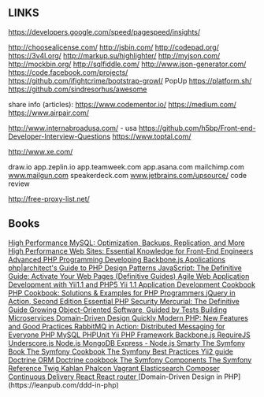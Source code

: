 LINKS
-

https://developers.google.com/speed/pagespeed/insights/

http://choosealicense.com/
http://jsbin.com/
http://codepad.org/
https://3v4l.org/
http://markup.su/highlighter/
http://myjson.com/         http://mockbin.org/
http://sqlfiddle.com/
http://www.json-generator.com/
https://code.facebook.com/projects/
https://github.com/ifightcrime/bootstrap-growl/ PopUp
https://platform.sh/
https://github.com/sindresorhus/awesome

share info (articles):
    https://www.codementor.io/
    https://medium.com/
    https://www.airpair.com/

http://www.internabroadusa.com/ - usa
https://github.com/h5bp/Front-end-Developer-Interview-Questions
https://www.toptal.com/

http://www.xe.com/

draw.io
app.zeplin.io
app.teamweek.com
app.asana.com
mailchimp.com
www.mailgun.com
speakerdeck.com
www.jetbrains.com/upsource/ code review

http://free-proxy-list.net/

## Books

<a href="http://www.amazon.com/High-Performance-MySQL-Optimization-Replication/dp/0596101716%3FSubscriptionId%3DAKIAIIBINOD46VC3JCLQ%26tag%3Dstackoverfl08-20%26linkCode%3Dxm2%26camp%3D2025%26creative%3D165953%26creativeASIN%3D0596101716">
    High Performance MySQL: Optimization, Backups, Replication, and More
</a>
<a href="http://www.amazon.com/High-Performance-Web-Sites-Essential/dp/0596529309%3FSubscriptionId%3DAKIAIIBINOD46VC3JCLQ%26tag%3Dstackoverfl08-20%26linkCode%3Dxm2%26camp%3D2025%26creative%3D165953%26creativeASIN%3D0596529309">
    High Performance Web Sites: Essential Knowledge for Front-End Engineers
</a>
<a href="http://www.amazon.com/Advanced-PHP-Programming-George-Schlossnagle/dp/0672325616%3FSubscriptionId%3DAKIAIIBINOD46VC3JCLQ%26tag%3Dstackoverfl08-20%26linkCode%3Dxm2%26camp%3D2025%26creative%3D165953%26creativeASIN%3D0672325616">
    Advanced PHP Programming
</a>
<a href="http://www.amazon.com/Developing-Backbone-js-Applications-Addy-Osmani/dp/1449328253%3FSubscriptionId%3DAKIAIIBINOD46VC3JCLQ%26tag%3Dstackoverfl08-20%26linkCode%3Dxm2%26camp%3D2025%26creative%3D165953%26creativeASIN%3D1449328253">
    Developing Backbone.js Applications
</a>
<a href="http://www.amazon.com/php-architects-Guide-Design-Patterns/dp/0973589825%3FSubscriptionId%3DAKIAIIBINOD46VC3JCLQ%26tag%3Dstackoverfl08-20%26linkCode%3Dxm2%26camp%3D2025%26creative%3D165953%26creativeASIN%3D0973589825">
    php|architect's Guide to PHP Design Patterns
</a>
<a href="http://www.amazon.com/JavaScript-Definitive-Guide-Activate-Guides/dp/0596805527%3FSubscriptionId%3DAKIAIIBINOD46VC3JCLQ%26tag%3Dstackoverfl08-20%26linkCode%3Dxm2%26camp%3D2025%26creative%3D165953%26creativeASIN%3D0596805527">
    JavaScript: The Definitive Guide: Activate Your Web Pages (Definitive Guides)
</a>
<a href="http://www.amazon.com/Agile-Application-Development-Yii1-1-PHP5/dp/1847199585%3FSubscriptionId%3DAKIAIIBINOD46VC3JCLQ%26tag%3Dstackoverfl08-20%26linkCode%3Dxm2%26camp%3D2025%26creative%3D165953%26creativeASIN%3D1847199585">
    Agile Web Application Development with Yii1.1 and PHP5
</a>
<a href="http://www.amazon.com/Yii-1-1-Application-Development-Cookbook/dp/1849515484%3FSubscriptionId%3DAKIAIIBINOD46VC3JCLQ%26tag%3Dstackoverfl08-20%26linkCode%3Dxm2%26camp%3D2025%26creative%3D165953%26creativeASIN%3D1849515484">
    Yii 1.1 Application Development Cookbook
</a>
<a href="http://www.amazon.com/PHP-Cookbook-Solutions-Examples-Programmers/dp/144936375X%3FSubscriptionId%3DAKIAIIBINOD46VC3JCLQ%26tag%3Dstackoverfl08-20%26linkCode%3Dxm2%26camp%3D2025%26creative%3D165953%26creativeASIN%3D144936375X">
    PHP Cookbook: Solutions &amp; Examples for PHP Programmers
</a>
<a href="http://www.amazon.com/jQuery-Action-Second-Edition-Bibeault/dp/1935182323%3FSubscriptionId%3DAKIAIIBINOD46VC3JCLQ%26tag%3Dstackoverfl08-20%26linkCode%3Dxm2%26camp%3D2025%26creative%3D165953%26creativeASIN%3D1935182323">
    jQuery in Action, Second Edition
</a>
<a href="http://www.amazon.com/Essential-PHP-Security-Chris-Shiflett/dp/059600656X">
    Essential PHP Security
</a>
<a href="http://www.amazon.com/Mercurial-Definitive-Guide-Bryan-OSullivan/dp/0596800673">
    Mercurial: The Definitive Guide
</a>
<a href="http://www.amazon.com/Growing-Object-Oriented-Software-Guided-Freeman/dp/B00DEKRP7E">
    Growing Object-Oriented Software, Guided by Tests
</a>
<a href="http://www.amazon.com/Building-Microservices-Sam-Newman/dp/1491950358">
    Building Microservices
</a>
<a href="http://www.amazon.com/Domain-Driven-Design-Quickly-Abel-Avram/dp/1411609255">
    Domain-Driven Design Quickly
</a>
<a href="http://www.amazon.com/Modern-PHP-Features-Good-Practices/dp/1491905018">
    Modern PHP: New Features and Good Practices
</a>
<a href="http://www.amazon.com/RabbitMQ-Action-Distributed-Messaging-Everyone/dp/1935182978">
    RabbitMQ in Action: Distributed Messaging for Everyone
</a>
<a href="http://php.net/index.php">
    PHP
</a>
<a href="http://www.mysql.com/">
    MySQL
</a>
<a href="https://phpunit.de/manual/current/en/index.html">
    PHPUnit
</a>
<a href="http://www.yiiframework.com/doc/api/">
    Yii PHP Framework
</a>
<a href="http://backbonejs.org/">
    Backbone.js
</a>
<a href="http://requirejs.org/">
    RequireJS
</a>
<a href="http://underscorejs.org/">
    Underscore.js
</a>
<a href="http://nodejs.org/documentation/">
    Node.js
</a>
<a href="http://docs.mongodb.org/manual/">
    MongoDB
</a>
<a href="http://expressjs.com/">
    Express - Node.js
</a>
<a href="http://www.smarty.net/docsv2/en/">
    Smarty
</a>
<a href="http://symfony.com/doc/current/book/index.html">
    The Symfony Book
</a>
<a href="http://symfony.com/doc/current/cookbook/index.html">
    The Symfony Cookbook
</a>
<a href="http://symfony.com/doc/current/best_practices/index.html">
    The Symfony Best Practices
</a>
<a href="http://stuff.cebe.cc/yii2-guide.pdf">
    Yii2 guide
</a>
<a href="http://www.doctrine-project.org/downloads/pdfs/manual-2-0-vi.pdf">
    Doctrine ORM
</a>
<a href="http://www.doctrine-project.org/downloads/pdfs/cookbook-2-0-pdf.pdf">
    Doctrine cookbook
</a>
<a href="http://symfony.com/doc/current/components/index.html">
    The Symfony Components
</a>
<a href="http://symfony.com/doc/current/reference/index.html">
    The Symfony Reference
</a>
<a href="http://twig.sensiolabs.org/documentation">
    Twig
</a>
<a href="http://kahlan.readthedocs.org/en/latest/">
    Kahlan
</a>
<a href="https://media.readthedocs.org/pdf/phalcon-php-framework-documentation/latest/phalcon-php-framework-documentation.pdf">
    Phalcon
</a>
<a href="https://www.vagrantup.com/docs/">
    Vagrant
</a>
<a href="https://www.elastic.co/guide/en/elasticsearch/reference/current/getting-started.html">
    Elasticsearch
</a>
<a href="https://getcomposer.org/">
    Composer
</a>
<a href="https://www.amazon.com/Continuous-Delivery-Deployment-Automation-Addison-Wesley/dp/0321601912">
    Continuous Delivery
</a>
<a href="https://facebook.github.io/react/docs/hello-world.html">
    React
</a>
<a href="https://reacttraining.com/react-router/">
    React router
</a>
[Domain-Driven Design in PHP](https://leanpub.com/ddd-in-php)
